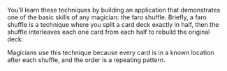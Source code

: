 ﻿You'll learn these techniques by building an application that demonstrates one of the basic skills of any magician: the faro shuffle. Briefly, a faro shuffle is a technique where you split a card deck exactly in half, then the shuffle interleaves each one card from each half to rebuild the original deck.

Magicians use this technique because every card is in a known location after each shuffle, and the order is a repeating pattern.